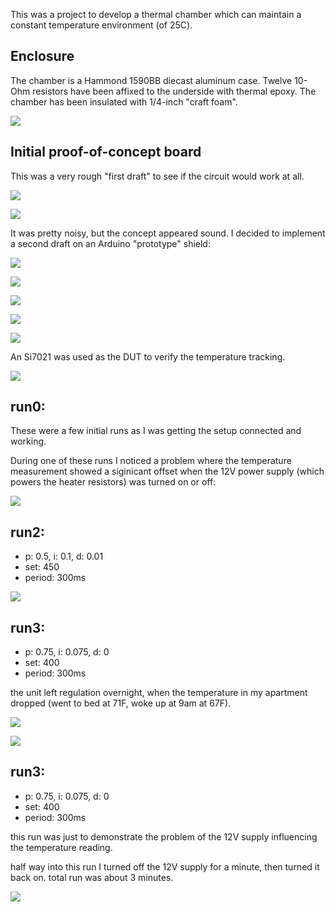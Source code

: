 This was a project to develop a thermal chamber which can maintain a constant temperature environment (of 25C).

## Enclosure

The chamber is a Hammond 1590BB diecast aluminum case.  Twelve 10-Ohm resistors have been affixed to the underside with thermal epoxy.  The chamber has been insulated with 1/4-inch "craft foam".

![](IMG_2325.jpg)

## Initial proof-of-concept board

This was a very rough "first draft" to see if the circuit would work at all.

![](IMG_2322.jpg)

![](IMG_2324.jpg)

It was pretty noisy, but the concept appeared sound.  I decided to implement a second draft on an Arduino "prototype" shield:

![](IMG_2328.jpg)

![](IMG_2326.jpg)

![](IMG_2327.jpg)

![](IMG_2329.jpg)

![](IMG_2331.jpg)

An Si7021 was used as the DUT to verify the temperature tracking.

![](IMG_2330.jpg)

## run0:

These were a few initial runs as I was getting the setup connected and working.

During one of these runs I noticed a problem where the temperature measurement showed a siginicant offset when the 12V power supply (which powers the heater resistors) was turned on or off:

![](1516861366-run0/shot1.png)

## run2:

- p: 0.5, i: 0.1, d: 0.01
- set: 450
- period: 300ms

![](1516863539-run2/shot1.png)


## run3:

- p: 0.75, i: 0.075, d: 0
- set: 400
- period: 300ms

the unit left regulation overnight, when the temperature in my apartment dropped (went to bed at 71F, woke up at 9am at 67F).

![](1516867509-run3/shot1.png)

![](1516867509-run3/shot2.png)

## run3:

- p: 0.75, i: 0.075, d: 0
- set: 400
- period: 300ms

this run was just to demonstrate the problem of the 12V supply influencing the temperature reading.

half way into this run I turned off the 12V supply for a minute, then turned it back on.  total run was about 3 minutes.

![](1516893458-run4/shot1.png)

